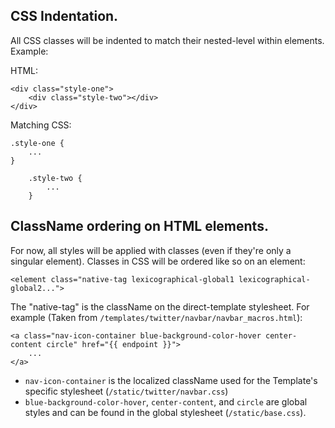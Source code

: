## CSS Indentation.
All CSS classes will be indented to match their nested-level within elements. Example:

HTML:
```
<div class="style-one">
    <div class="style-two"></div>
</div>
```
Matching CSS:
```
.style-one {
    ...
}

    .style-two {
        ...
    }
```

## ClassName ordering on HTML elements.
For now, all styles will be applied with classes (even if they're only a singular element).  Classes in CSS will be ordered like so on an element:

```
<element class="native-tag lexicographical-global1 lexicographical-global2...">
```

The "native-tag" is the className on the direct-template stylesheet.  For example (Taken from `/templates/twitter/navbar/navbar_macros.html`):

```
<a class="nav-icon-container blue-background-color-hover center-content circle" href="{{ endpoint }}">
    ...
</a>
```

* `nav-icon-container` is the localized className used for the Template's specific stylesheet (`/static/twitter/navbar.css`)
* `blue-background-color-hover`, `center-content`, and `circle` are global styles and can be found in the global stylesheet (`/static/base.css`).

